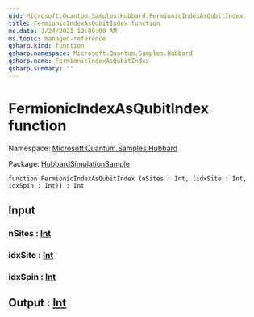 ```yaml
---
uid: Microsoft.Quantum.Samples.Hubbard.FermionicIndexAsQubitIndex
title: FermionicIndexAsQubitIndex function
ms.date: 3/24/2021 12:00:00 AM
ms.topic: managed-reference
qsharp.kind: function
qsharp.namespace: Microsoft.Quantum.Samples.Hubbard
qsharp.name: FermionicIndexAsQubitIndex
qsharp.summary: ''
---
```


# FermionicIndexAsQubitIndex function

Namespace: [Microsoft.Quantum.Samples.Hubbard](xref:Microsoft.Quantum.Samples.Hubbard)

Package: [HubbardSimulationSample](https://nuget.org/packages/HubbardSimulationSample)




```qsharp
function FermionicIndexAsQubitIndex (nSites : Int, (idxSite : Int, idxSpin : Int)) : Int
```


## Input

### nSites : [Int](xref:microsoft.quantum.lang-ref.int)




### idxSite : [Int](xref:microsoft.quantum.lang-ref.int)




### idxSpin : [Int](xref:microsoft.quantum.lang-ref.int)





## Output : [Int](xref:microsoft.quantum.lang-ref.int)


